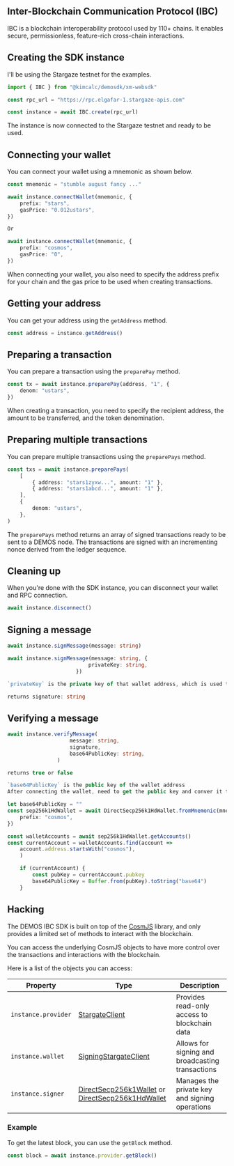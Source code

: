 ## Inter-Blockchain Communication Protocol (IBC)

IBC is a blockchain interoperability protocol used by 110+ chains. It enables secure, permissionless, feature-rich cross-chain interactions.

## Creating the SDK instance
I'll be using the Stargaze testnet for the examples.

```ts
import { IBC } from "@kimcalc/demosdk/xm-websdk"

const rpc_url = "https://rpc.elgafar-1.stargaze-apis.com"

const instance = await IBC.create(rpc_url)
```

The instance is now connected to the Stargaze testnet and ready to be used.

## Connecting your wallet

You can connect your wallet using a mnemonic as shown below.

```ts
const mnemonic = "stumble august fancy ..."

await instance.connectWallet(mnemonic, {
    prefix: "stars",
    gasPrice: "0.012ustars",
})

Or

await instance.connectWallet(mnemonic, {
    prefix: "cosmos",
    gasPrice: "0",
})

```

When connecting your wallet, you also need to specify the address prefix for your chain and the gas price to be used when creating transactions.

## Getting your address

You can get your address using the `getAddress` method.

```ts
const address = instance.getAddress()
```

## Preparing a transaction

You can prepare a transaction using the `preparePay` method.

```ts
const tx = await instance.preparePay(address, "1", {
    denom: "ustars",
})
```

When creating a transaction, you need to specify the recipient address, the amount to be transferred, and the token denomination.

## Preparing multiple transactions

You can prepare multiple transactions using the `preparePays` method.

```ts
const txs = await instance.preparePays(
    [
        { address: "stars1zyxw...", amount: "1" },
        { address: "stars1abcd...", amount: "1" },
    ],
    {
        denom: "ustars",
    },
)
```

The `preparePays` method returns an array of signed transactions ready to be sent to a DEMOS node. The transactions are signed with an incrementing nonce derived from the ledger sequence.

## Cleaning up

When you're done with the SDK instance, you can disconnect your wallet and RPC connection.

```ts
await instance.disconnect()
```

## Signing a message

```ts
await instance.signMessage(message: string)

await instance.signMessage(message: string, {
                          privateKey: string,
                      })

`privateKey` is the private key of that wallet address, which is used to connect the wallet

returns signature: string
```

## Verifying a message

```ts
await instance.verifyMessage(
                    message: string,
                    signature,
                    base64PublicKey: string,
                )

returns true or false

`base64PublicKey` is the public key of the wallet address
After connecting the wallet, need to get the public key and conver it to base64 format

let base64PublicKey = ""
const sep256k1HdWallet = await DirectSecp256k1HdWallet.fromMnemonic(mnemonic, {
    prefix: "cosmos",
})

const walletAccounts = await sep256k1HdWallet.getAccounts()
const currentAccount = walletAccounts.find(account =>
    account.address.startsWith("cosmos"),
    )

    if (currentAccount) {
        const pubKey = currentAccount.pubkey
        base64PublicKey = Buffer.from(pubKey).toString("base64")
    }
```

## Hacking

The DEMOS IBC SDK is built on top of the [CosmJS](https://github.com/cosmos/cosmjs) library, and only provides a limited set of methods to interact with the blockchain.

You can access the underlying CosmJS objects to have more control over the transactions and interactions with the blockchain.

Here is a list of the objects you can access:

| Property | Type | Description |
|----------|------|-------------|
| `instance.provider` | [StargateClient](https://cosmos.github.io/cosmjs/latest/stargate/classes/StargateClient.html) | Provides read-only access to blockchain data |
| `instance.wallet` | [SigningStargateClient](https://cosmos.github.io/cosmjs/latest/stargate/classes/SigningStargateClient.html) | Allows for signing and broadcasting transactions |
| `instance.signer` | [DirectSecp256k1Wallet](https://cosmos.github.io/cosmjs/latest/proto-signing/classes/DirectSecp256k1Wallet.html) or [DirectSecp256k1HdWallet](https://cosmos.github.io/cosmjs/latest/proto-signing/classes/DirectSecp256k1HdWallet.html) | Manages the private key and signing operations |

### Example
To get the latest block, you can use the `getBlock` method.

```ts
const block = await instance.provider.getBlock()
```

